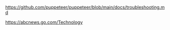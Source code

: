 https://github.com/puppeteer/puppeteer/blob/main/docs/troubleshooting.md


https://abcnews.go.com/Technology